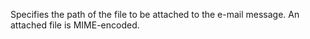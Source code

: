 Specifies the path of the file to be attached to the e-mail message. An attached file
is MIME-encoded.